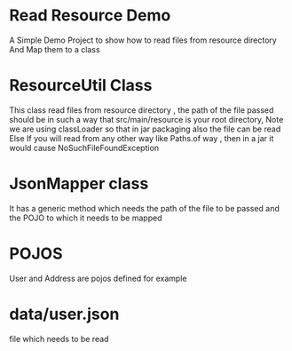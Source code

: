 # Read Resource Demo
A Simple Demo Project to show how to read files from resource directory
And Map them to a class

# ResourceUtil Class
This class read files from resource directory , the path of the file
passed should be in such a way that src/main/resource is your root directory, Note we are using classLoader so that in jar packaging also the file can be read
Else 
If you will read from any other way like Paths.of way , then in a jar it would cause NoSuchFileFoundException

# JsonMapper class
It has a generic method which needs the path of the file to be passed and the POJO to which it needs to be mapped


# POJOS
User and Address are pojos defined for example

# data/user.json
file which needs to be read
